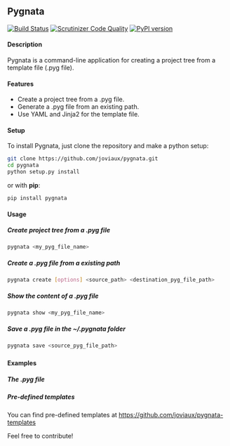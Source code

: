 ## Pygnata
[![Build Status](https://scrutinizer-ci.com/g/joviaux/pygnata/badges/build.png?b=master)](https://scrutinizer-ci.com/g/joviaux/pygnata/build-status/master)
[![Scrutinizer Code Quality](https://scrutinizer-ci.com/g/joviaux/pygnata/badges/quality-score.png?b=master)](https://scrutinizer-ci.com/g/joviaux/pygnata/?branch=master)
[![PyPI version](https://badge.fury.io/py/pygnata.svg)](http://badge.fury.io/py/pygnata)
#### Description
Pygnata is a command-line application for creating a project tree from a template file (.pyg file).
#### Features
 * Create a project tree from a .pyg file.
 * Generate a .pyg file from an existing path.
 * Use YAML and Jinja2 for the template file.

#### Setup 
To install Pygnata, just clone the repository and make a python setup:
```bash
git clone https://github.com/joviaux/pygnata.git
cd pygnata
python setup.py install
```

or with **pip**:

```bash
pip install pygnata
```
#### Usage
##### Create project tree from a .pyg file
```bash
pygnata <my_pyg_file_name>
```
##### Create a .pyg file from a existing path
```bash
pygnata create [options] <source_path> <destination_pyg_file_path>
```
##### Show the content of a .pyg file
```bash
pygnata show <my_pyg_file_name>
```
##### Save a .pyg file in the ~/.pygnata folder
```bash
pygnata save <source_pyg_file_path>
```

##### 

#### Examples

##### The .pyg file

##### Pre-defined templates

You can find pre-defined templates at https://github.com/joviaux/pygnata-templates

Feel free to contribute! 
